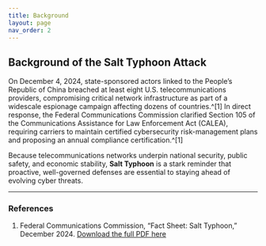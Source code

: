 ```yaml
---
title: Background
layout: page
nav_order: 2
---
```


## Background of the Salt Typhoon Attack

On December 4, 2024, state-sponsored actors linked to the People’s Republic of China breached at least eight U.S. telecommunications providers, compromising critical network infrastructure as part of a widescale espionage campaign affecting dozens of countries.^[1] In direct response, the Federal Communications Commission clarified Section 105 of the Communications Assistance for Law Enforcement Act (CALEA), requiring carriers to maintain certified cybersecurity risk-management plans and proposing an annual compliance certification.^[1]

Because telecommunications networks underpin national security, public safety, and economic stability, **Salt Typhoon** is a stark reminder that proactive, well-governed defenses are essential to staying ahead of evolving cyber threats.

---

### References

1. Federal Communications Commission, “Fact Sheet: Salt Typhoon,” December 2024. [Download the full PDF here](/assets/docs/fact-sheet.pdf)
